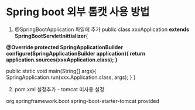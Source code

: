 # Spring boot 외부 톰캣 사용 방법
1.  @SpringBootApplication 파일에 추가
public class xxxApplication <b>extends SpringBootServletInittializer</b>{
  <b>
  @Override
  protected SpringApplicationBuilder configure(SpringApplicationBuilder application){
   return application.sources(xxxApplication.class);
  }
  </b>
  
  public static void main(String[] args){
    SpringApplication.run(xxx.Application.class, args);
  }
}

2. pom.xml 설정추가 - tomcat 미사용 설정
<dependency>
  <groupId>org.springframework.boot</groupId>
  <artifactId>spring-boot-starter-tomcat</artifactId>
  <scope>provided</scope>
</dependency>

